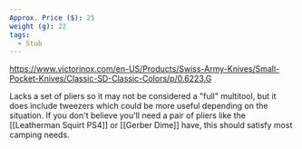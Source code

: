 ```yaml
---
Approx. Price ($): 25
weight (g): 22
tags:
  - Stub
---
```

https://www.victorinox.com/en-US/Products/Swiss-Army-Knives/Small-Pocket-Knives/Classic-SD-Classic-Colors/p/0.6223.G

Lacks a set of pliers so it may not be considered a "full" multitool, but it does include tweezers which could be more useful depending on the situation. If you don't believe you'll need a pair of pliers like the [[Leatherman Squirt PS4]] or [[Gerber Dime]] have, this should satisfy most camping needs.